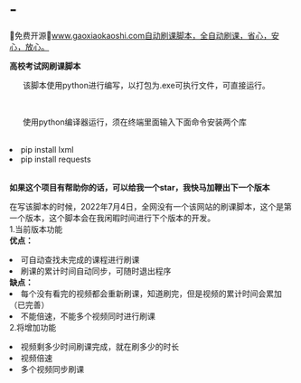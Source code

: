 # -
🎉免费开源🎉www.gaoxiaokaoshi.com自动刷课脚本，全自动刷课，省心，安心，放心。

**高校考试网刷课脚本**<br/>
<ol>该脚本使用python进行编写，以打包为.exe可执行文件，可直接运行。</ol></br>
<ol>使用python编译器运行，须在终端里面输入下面命令安装两个库</ol></br>
    <li>pip install lxml</li>
    <li>pip install requests</li></br>

**如果这个项目有帮助你的话，可以给我一个star，我快马加鞭出下一个版本**

  在写该脚本的时候，2022年7月4日，全网没有一个该网站的刷课脚本，这个是第一个版本，这个脚本会在我闲暇时间进行下个版本的开发。</br>
  1.当前版本功能</br>
    **优点：**</br>
    <li>可自动查找未完成的课程进行刷课</li>
    <li>刷课的累计时间自动同步，可随时退出程序</li>
    **缺点：**</br>
    <li>每个没有看完的视频都会重新刷课，知道刷完，但是视频的累计时间会累加</li>（已完善）
    <li>不能倍速，不能多个视频同时进行刷课</li>
  2.将增加功能</br>
  <li>视频剩多少时间刷课完成，就在刷多少的时长</li>
  <li>视频倍速</li>
  <li>多个视频同步刷课</li></br>
